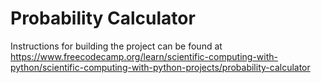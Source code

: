 # Probability Calculator

Instructions for building the project can be found at https://www.freecodecamp.org/learn/scientific-computing-with-python/scientific-computing-with-python-projects/probability-calculator
